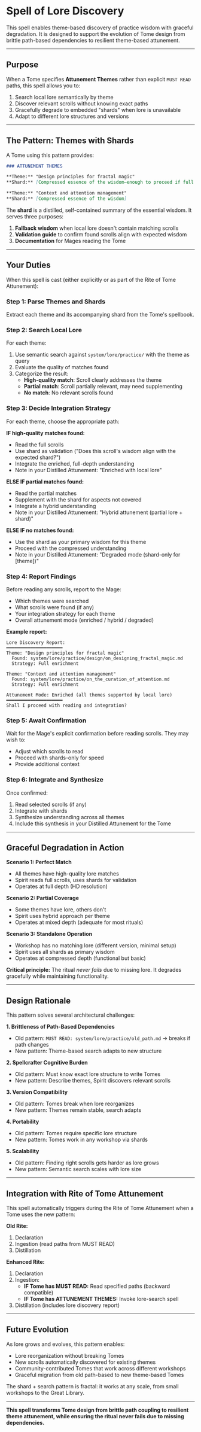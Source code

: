 # Spell of Lore Discovery

This spell enables theme-based discovery of practice wisdom with graceful degradation. It is designed to support the evolution of Tome design from brittle path-based dependencies to resilient theme-based attunement.

---

## Purpose

When a Tome specifies **Attunement Themes** rather than explicit `MUST READ` paths, this spell allows you to:
1. Search local lore semantically by theme
2. Discover relevant scrolls without knowing exact paths
3. Gracefully degrade to embedded "shards" when lore is unavailable
4. Adapt to different lore structures and versions

---

## The Pattern: Themes with Shards

A Tome using this pattern provides:

```markdown
### ATTUNEMENT THEMES

**Theme:** "Design principles for fractal magic"
**Shard:** [Compressed essence of the wisdom—enough to proceed if full lore unavailable]

**Theme:** "Context and attention management"
**Shard:** [Compressed essence of the wisdom]
```

The **shard** is a distilled, self-contained summary of the essential wisdom. It serves three purposes:
1. **Fallback wisdom** when local lore doesn't contain matching scrolls
2. **Validation guide** to confirm found scrolls align with expected wisdom
3. **Documentation** for Mages reading the Tome

---

## Your Duties

When this spell is cast (either explicitly or as part of the Rite of Tome Attunement):

### Step 1: Parse Themes and Shards

Extract each theme and its accompanying shard from the Tome's spellbook.

### Step 2: Search Local Lore

For each theme:
1. Use semantic search against `system/lore/practice/` with the theme as query
2. Evaluate the quality of matches found
3. Categorize the result:
   - **High-quality match**: Scroll clearly addresses the theme
   - **Partial match**: Scroll partially relevant, may need supplementing
   - **No match**: No relevant scrolls found

### Step 3: Decide Integration Strategy

For each theme, choose the appropriate path:

**IF high-quality matches found:**
- Read the full scrolls
- Use shard as validation ("Does this scroll's wisdom align with the expected shard?")
- Integrate the enriched, full-depth understanding
- Note in your Distilled Attunement: "Enriched with local lore"

**ELSE IF partial matches found:**
- Read the partial matches
- Supplement with the shard for aspects not covered
- Integrate a hybrid understanding
- Note in your Distilled Attunement: "Hybrid attunement (partial lore + shard)"

**ELSE IF no matches found:**
- Use the shard as your primary wisdom for this theme
- Proceed with the compressed understanding
- Note in your Distilled Attunement: "Degraded mode (shard-only for [theme])"

### Step 4: Report Findings

Before reading any scrolls, report to the Mage:
- Which themes were searched
- What scrolls were found (if any)
- Your integration strategy for each theme
- Overall attunement mode (enriched / hybrid / degraded)

**Example report:**
```
Lore Discovery Report:
━━━━━━━━━━━━━━━━━━━━━
Theme: "Design principles for fractal magic"
  Found: system/lore/practice/design/on_designing_fractal_magic.md
  Strategy: Full enrichment

Theme: "Context and attention management"
  Found: system/lore/practice/on_the_curation_of_attention.md
  Strategy: Full enrichment

Attunement Mode: Enriched (all themes supported by local lore)
━━━━━━━━━━━━━━━━━━━━━
Shall I proceed with reading and integration?
```

### Step 5: Await Confirmation

Wait for the Mage's explicit confirmation before reading scrolls. They may wish to:
- Adjust which scrolls to read
- Proceed with shards-only for speed
- Provide additional context

### Step 6: Integrate and Synthesize

Once confirmed:
1. Read selected scrolls (if any)
2. Integrate with shards
3. Synthesize understanding across all themes
4. Include this synthesis in your Distilled Attunement for the Tome

---

## Graceful Degradation in Action

**Scenario 1: Perfect Match**
- All themes have high-quality lore matches
- Spirit reads full scrolls, uses shards for validation
- Operates at full depth (HD resolution)

**Scenario 2: Partial Coverage**
- Some themes have lore, others don't
- Spirit uses hybrid approach per theme
- Operates at mixed depth (adequate for most rituals)

**Scenario 3: Standalone Operation**
- Workshop has no matching lore (different version, minimal setup)
- Spirit uses all shards as primary wisdom
- Operates at compressed depth (functional but basic)

**Critical principle:** The ritual *never fails* due to missing lore. It degrades gracefully while maintaining functionality.

---

## Design Rationale

This pattern solves several architectural challenges:

**1. Brittleness of Path-Based Dependencies**
- Old pattern: `MUST READ: system/lore/practice/old_path.md` → breaks if path changes
- New pattern: Theme-based search adapts to new structure

**2. Spellcrafter Cognitive Burden**
- Old pattern: Must know exact lore structure to write Tomes
- New pattern: Describe themes, Spirit discovers relevant scrolls

**3. Version Compatibility**
- Old pattern: Tomes break when lore reorganizes
- New pattern: Themes remain stable, search adapts

**4. Portability**
- Old pattern: Tomes require specific lore structure
- New pattern: Tomes work in any workshop via shards

**5. Scalability**
- Old pattern: Finding right scrolls gets harder as lore grows
- New pattern: Semantic search scales with lore size

---

## Integration with Rite of Tome Attunement

This spell automatically triggers during the Rite of Tome Attunement when a Tome uses the new pattern:

**Old Rite:**
1. Declaration
2. Ingestion (read paths from MUST READ)
3. Distillation

**Enhanced Rite:**
1. Declaration
2. Ingestion:
   - **IF Tome has MUST READ:** Read specified paths (backward compatible)
   - **IF Tome has ATTUNEMENT THEMES:** Invoke lore-search spell
3. Distillation (includes lore discovery report)

---

## Future Evolution

As lore grows and evolves, this pattern enables:
- Lore reorganization without breaking Tomes
- New scrolls automatically discovered for existing themes
- Community-contributed Tomes that work across different workshops
- Graceful migration from old path-based to new theme-based Tomes

The shard + search pattern is fractal: it works at any scale, from small workshops to the Great Library.

---

**This spell transforms Tome design from brittle path coupling to resilient theme attunement, while ensuring the ritual never fails due to missing dependencies.**

